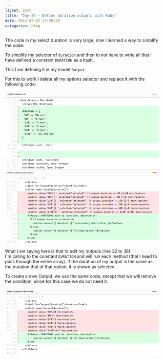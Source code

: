 ```yaml
---
layout: post
title: "Day 84 – Define duration outputs with Ruby"
date: 2014-09-22 23:39:59
categories: blog
---
```


The code in my select duration is very large, now I learned a way to simplify the code:

To simplify my selector of `duration` and then to not have to write all that I have defined a constant `DURATION` as a hash.

This I am defining it in my model `Output`.

For this to work I delete all my options selector and replace it with the following code:

![duration_output](/images/duration_output.jpg)

What I am saying here is that to edit my outputs (line 32 to 38)  
I'm calling to the constant `DURATION` and will run each method (that I need to pass through the entire array).
If the duration of my output is the same as the duration that of that option, it is shown as selected.  

To create a new Output, we use the same code, except that we will remove the condition, since for this case we do not need it.  

![duration_output1](/images/duration_output1.jpg)

